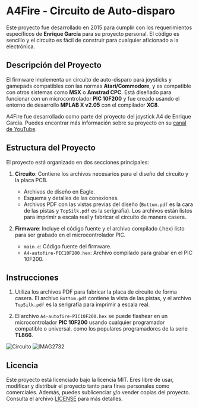 # A4Fire - Circuito de Auto-disparo

Este proyecto fue desarrollado en 2015 para cumplir con los requerimientos específicos de **Enrique García** para su proyecto personal. El código es sencillo y el circuito es fácil de construir para cualquier aficionado a la electrónica.

## Descripción del Proyecto

El firmware implementa un circuito de auto-disparo para joysticks y gamepads compatibles con las normas **Atari/Commodore**, y es compatible con otros sistemas como **MSX** o **Amstrad CPC**. Está diseñado para funcionar con un microcontrolador **PIC 10F200** y fue creado usando el entorno de desarrollo **MPLAB X v2.05** con el compilador **XC8**.

A4Fire fue desarrollado como parte del proyecto del joystick A4 de Enrique García. Puedes encontrar más información sobre su proyecto en su [canal de YouTube](https://www.youtube.com/channel/UCb7_NkehBK6dyK2aAPUDlYA).

## Estructura del Proyecto

El proyecto está organizado en dos secciones principales:

1. **Circuito**: Contiene los archivos necesarios para el diseño del circuito y la placa PCB.
   - Archivos de diseño en Eagle.
   - Esquema y detalles de las conexiones.
   - Archivos PDF con las vistas previas del diseño (`Bottom.pdf` es la cara de las pistas y `TopSilk.pdf` es la serigrafía). Los archivos están listos para imprimir a escala real y fabricar el circuito de manera casera.

2. **Firmware**: Incluye el código fuente y el archivo compilado (.hex) listo para ser grabado en el microcontrolador PIC.
   - `main.c`: Código fuente del firmware.
   - `A4-autofire-PIC10F200.hex`: Archivo compilado para grabar en el PIC 10F200.

## Instrucciones

1. Utiliza los archivos PDF para fabricar la placa de circuito de forma casera. El archivo `Bottom.pdf` contiene la vista de las pistas, y el archivo `TopSilk.pdf` es la serigrafía para imprimir a escala real.
   
2. El archivo `A4-autofire-PIC10F200.hex` se puede flashear en un microcontrolador **PIC 10F200** usando cualquier programador compatible o universal, como los populares programadores de la serie **TL866**.

![Circuito](https://github.com/user-attachments/assets/d790847c-b542-4033-898c-e8b633482cca)
![IMAG2732](https://github.com/user-attachments/assets/f59c726c-e6d9-4792-b3e0-b6a98342d908)

## Licencia

Este proyecto está licenciado bajo la licencia MIT. Eres libre de usar, modificar y distribuir el proyecto tanto para fines personales como comerciales. Además, puedes sublicenciar y/o vender copias del proyecto. Consulta el archivo [LICENSE](./LICENSE) para más detalles.
